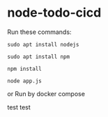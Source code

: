 # node-todo-cicd

Run these commands:


`sudo apt install nodejs`


`sudo apt install npm`


`npm install`

`node app.js`

or Run by docker compose

test
test
